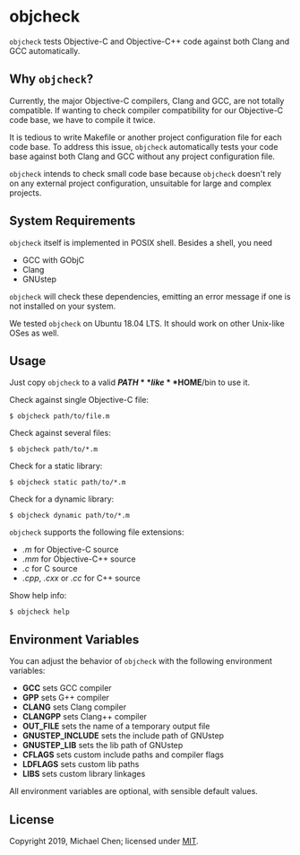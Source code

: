 # objcheck

`objcheck` tests Objective-C and Objective-C++ code against both Clang and GCC automatically.

## Why `objcheck`?

Currently, the major Objective-C compilers, Clang and GCC, are not totally compatible. If wanting to check compiler compatibility for our Objective-C code base, we have to compile it twice.

It is tedious to write Makefile or another project configuration file for each code base. To address this issue, `objcheck` automatically tests your code base against both Clang and GCC without any project configuration file.

`objcheck` intends to check small code base because `objcheck` doesn't rely on any external project configuration, unsuitable for large and complex projects.

## System Requirements

`objcheck` itself is implemented in POSIX shell. Besides a shell, you need

* GCC with GObjC
* Clang
* GNUstep

`objcheck` will check these dependencies, emitting an error message if one is not installed on your system.

We tested `objcheck` on Ubuntu 18.04 LTS. It should work on other Unix-like OSes as well.

## Usage

Just copy `objcheck` to a valid **$PATH** like **$HOME**/bin to use it.

Check against single Objective-C file:

```
$ objcheck path/to/file.m
```

Check against several files:

```
$ objcheck path/to/*.m
```

Check for a static library:

```
$ objcheck static path/to/*.m
```

Check for a dynamic library:

```
$ objcheck dynamic path/to/*.m
```

`objcheck` supports the following file extensions:

* *.m* for Objective-C source
* *.mm* for Objective-C++ source
* *.c* for C source
* *.cpp*, *.cxx* or *.cc* for C++ source

Show help info:

```
$ objcheck help
```

## Environment Variables

You can adjust the behavior of `objcheck` with the following environment variables:

* **GCC** sets GCC compiler
* **GPP** sets G++ compiler
* **CLANG** sets Clang compiler
* **CLANGPP** sets Clang++ compiler
* **OUT_FILE** sets the name of a temporary output file
* **GNUSTEP_INCLUDE** sets the include path of GNUstep
* **GNUSTEP_LIB** sets the lib path of GNUstep
* **CFLAGS** sets custom include paths and compiler flags
* **LDFLAGS** sets custom lib paths
* **LIBS** sets custom library linkages

All environment variables are optional, with sensible default values.

## License

Copyright 2019, Michael Chen; licensed under [MIT](https://opensource.org/licenses/MIT).
